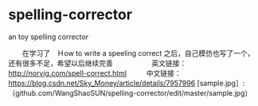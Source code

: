 # spelling-corrector
an toy spelling corrector


　　在学习了　Ｈow to write a speeling correct 之后，自己模仿也写了一个，还有很多不足，希望以后继续完善 　
　　　　英文链接：　http://norvig.com/spell-correct.html
    　　中文链接：https://blog.csdn.net/Sky_Money/article/details/7957996
[sample.jpg］:（github.com/WangShaoSUN/spelling-corrector/edit/master/sample.jpg）
